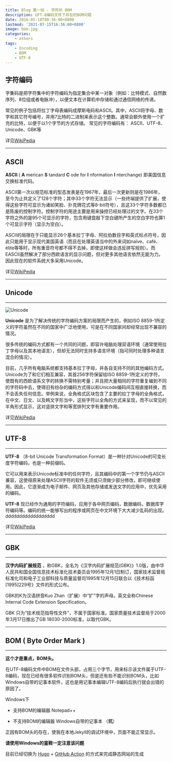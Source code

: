```yaml
---
title: Blog 第一帖 - 字符坑 BOM
description: UFT-8编码文件下存在的BOM问题
date: 2016-05-18T00:36:00+0800
lastmod: '2021-07-15T16:36:00+0800'
image: bom.jpg
categories:
    - others
tags:
    - Encoding
    - BOM
    - UTF-8
---
```


## 字符编码

字集码是把字符集中的字符编码为指定集合中某一对象（例如：比特模式、自然数序列、8位组或者电脉冲），以便文本在计算机中存储和通过通信网络的传递。

常见的例子包括将拉丁字母表编码成摩斯电码和ASCII。其中，ASCII将字母、数字和其它符号编号，并用7比特的二进制来表示这个整数。通常会额外使用一个扩充的比特，以便于以1个字节的方式存储。
常见的字符编码有： ASCII、UTF-8、Unicode、GBK等

详见[WikiPedia](https://zh.wikipedia.org/wiki/%E5%AD%97%E7%AC%A6%E7%BC%96%E7%A0%81)

---

## ASCII

**ASCII**  ( **A** merican  **S** tandard **C** ode for **I** nformation **I** nterchange)       即美国信息交换标准代码。

ASCII第一次以规范标准的型态发表是在1967年，最后一次更新则是在1986年，至今为止共定义了128个字符；其中33个字符无法显示（一些终端提供了扩展，使得这些字符可显示为诸如笑脸、扑克牌花式等8-bit符号），且这33个字符多数都已是陈废的控制字符。控制字符的用途主要是用来操控已经处理过的文字。在33个字符之外的是95个可显示的字符，包含用键盘敲下空白键所产生的空白字符也算1个可显示字符（显示为空白）。

ASCII的局限在于只能显示26个基本拉丁字母、阿拉伯数目字和英式标点符号，因此只能用于显示现代美国英语（而且在处理英语当中的外来词如naïve、café、élite等等时，所有重音符号都不得不去掉，即使这样做会违反拼写规则）。而EASCII虽然解决了部分西欧语言的显示问题，但对更多其他语言依然无能为力。因此现在的软件系统大多采用Unicode。

详见[WikiPedia](https://zh.wikipedia.org/wiki/ASCII)

---

## Unicode
--------
![Unicode](https://upload.wikimedia.org/wikipedia/commons/thumb/a/ab/Unicode_logo.svg/108px-Unicode_logo.svg.png)

**Unicode** 是为了解决传统的字符编码方案的局限而产生的，例如ISO 8859-1所定义的字符虽然在不同的国家中广泛地使用，可是在不同国家间却经常出现不兼容的情况。

很多传统的编码方式都有一个共同的问题，即容许电脑处理双语环境（通常使用拉丁字母以及其本地语言），但却无法同时支持多语言环境（指可同时处理多种语言混合的情况）。

目前，几乎所有电脑系统都支持基本拉丁字母，并各自支持不同的其他编码方式。Unicode为了和它们相互兼容，其首256字符保留给ISO 8859-1所定义的字符，使既有的西欧语系文字的转换不需特别考量；并且把大量相同的字符重复编到不同的字符码中去，使得旧有纷杂的编码方式得以和Unicode编码间互相直接转换，而不会丢失任何信息。举例来说，全角格式区块包含了主要的拉丁字母的全角格式，在中文、日文、以及韩文字形当中，这些字符以全角的方式来呈现，而不以常见的半角形式显示，这对竖排文字和等宽排列文字有重要作用。

详见[WikiPedia](https://zh.wikipedia.org/wiki/Unicode)

---

## UTF-8
-------

**UTF-8** （8-bit Unicode Transformation Format）是一种针对Unicode的可变长度字符编码，也是一种前缀码。

它可以用来表示Unicode标准中的任何字符，且其编码中的第一个字节仍与ASCII兼容，这使得原来处理ASCII字符的软件无须或只须做少部分修改，即可继续使用。因此，它逐渐成为电子邮件、网页及其他存储或发送文字的应用中，优先采用的编码。

**UTF-8** 现已经作为通用的字符编码，应用于各中网页编码，数据编码，数据库字符编码等。编码的统一能够写出的程序或网页在中文环境下大大减少乱码的出现。dddddddddddddddddd

详见[WikiPedia](https://zh.wikipedia.org/wiki/UTF-8)

---

## GBK
-------
**汉字内码扩展规范** ，称GBK，全名为《汉字内码扩展规范(GBK)》1.0版，由中华人民共和国全国信息技术标准化技术委员会1995年12月1日制订，国家技术监督局标准化司和电子工业部科技与质量监督司1995年12月15日联合以《技术标函[1995]229号》文件的形式公布。

GBK的K为汉语拼音Kuo Zhan（扩展）中“扩”字的声母。英文全称Chinese Internal Code Extension Specification。

GBK 只为“技术规范指导性文件”，不属于国家标准。国家质量技术监督局于2000年3月17日推出了GB 18030-2000标准，以取代GBK。

---

## BOM ( Byte Order Mark  ) 
-------
**这个才是重点，BOM头。**

在UTF-8编码文件中BOM在文件头部，占用三个字节，用来标示该文件属于UTF-8编码，现在已经有很多软件识别BOM头，但是还有些不能识别BOM头，比如Windows自带的记事本软件，这也是用记事本编辑UTF-8编码后执行就会出错的原因了。

Windows下

- 支持BOM的编辑器
Notepad++

- 不支持BOM的编辑器
Windows自带的记事本 （**坑**）

正因有BOM头的存在，使我在本地Jekyll的调试环境中，页面不能正常显示。

**请使用Windows的童鞋一定注意该问题**

目前已经切换为 [Hugo](https://github.com/gohugoio/hugo) + [GitHub Action](https://github.com/features/actions) 的方式来完成静态网站的生成
